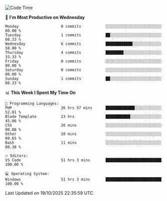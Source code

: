 <!--START_SECTION:waka-->
![Code Time](http://img.shields.io/badge/Code%20Time-6%2C152%20hrs%2046%20mins-blue)

📅 **I'm Most Productive on Wednesday** 

```text
Monday                   0 commits           ░░░░░░░░░░░░░░░░░░░░░░░░░   00.00 % 
Tuesday                  1 commits           ██░░░░░░░░░░░░░░░░░░░░░░░   08.33 % 
Wednesday                6 commits           ████████████░░░░░░░░░░░░░   50.00 % 
Thursday                 4 commits           ████████░░░░░░░░░░░░░░░░░   33.33 % 
Friday                   0 commits           ░░░░░░░░░░░░░░░░░░░░░░░░░   00.00 % 
Saturday                 0 commits           ░░░░░░░░░░░░░░░░░░░░░░░░░   00.00 % 
Sunday                   1 commits           ██░░░░░░░░░░░░░░░░░░░░░░░   08.33 % 
```


📊 **This Week I Spent My Time On** 

```text
💬 Programming Languages: 
PHP                      26 hrs 57 mins      █████████████░░░░░░░░░░░░   52.81 % 
Blade Template           23 hrs              ███████████░░░░░░░░░░░░░░   45.06 % 
CSS                      26 mins             ░░░░░░░░░░░░░░░░░░░░░░░░░   00.88 % 
Other                    20 mins             ░░░░░░░░░░░░░░░░░░░░░░░░░   00.65 % 
Bash                     11 mins             ░░░░░░░░░░░░░░░░░░░░░░░░░   00.38 % 

🔥 Editors: 
VS Code                  51 hrs 3 mins       █████████████████████████   100.00 % 

💻 Operating System: 
Windows                  51 hrs 3 mins       █████████████████████████   100.00 % 
```


 Last Updated on 19/10/2025 22:35:59 UTC
<!--END_SECTION:waka-->

